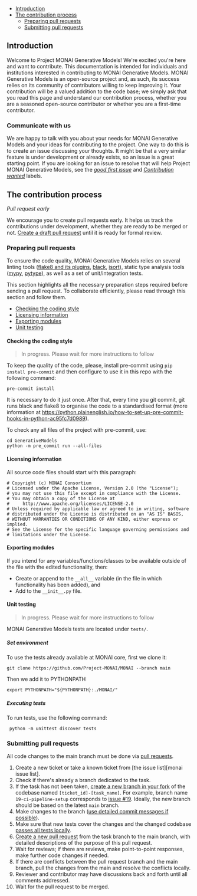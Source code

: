 - [Introduction](#introduction)
- [The contribution process](#the-contribution-process)
  * [Preparing pull requests](#preparing-pull-requests)
  * [Submitting pull requests](#submitting-pull-requests)

## Introduction


Welcome to Project MONAI Generative Models! We're excited you're here and want to contribute. This documentation is intended for individuals and institutions interested in contributing to MONAI Generative Models. MONAI Generative Models is an open-source project and, as such, its success relies on its community of contributors willing to keep improving it. Your contribution will be a valued addition to the code base; we simply ask that you read this page and understand our contribution process, whether you are a seasoned open-source contributor or whether you are a first-time contributor.

### Communicate with us

We are happy to talk with you about your needs for MONAI Generative Models and your ideas for contributing to the project. One way to do this is to create an issue discussing your thoughts. It might be that a very similar feature is under development or already exists, so an issue is a great starting point. If you are looking for an issue to resolve that will help Project MONAI Generative Models, see the [*good first issue*](https://github.com/Project-MONAI/GenerativeModels/labels/good%20first%20issue) and [*Contribution wanted*](https://github.com/Project-MONAI/GenerativeModels/labels/Contribution%20wanted) labels.

## The contribution process

_Pull request early_

We encourage you to create pull requests early. It helps us track the contributions under development, whether they are ready to be merged or not. [Create a draft pull request](https://docs.github.com/en/pull-requests/collaborating-with-pull-requests/proposing-changes-to-your-work-with-pull-requests/changing-the-stage-of-a-pull-request) until it is ready for formal review.


### Preparing pull requests
To ensure the code quality, MONAI Generative Models relies on several linting tools ([flake8 and its plugins](https://gitlab.com/pycqa/flake8), [black](https://github.com/psf/black), [isort](https://github.com/timothycrosley/isort)),
static type analysis tools ([mypy](https://github.com/python/mypy), [pytype](https://github.com/google/pytype)), as well as a set of unit/integration tests.

This section highlights all the necessary preparation steps required before sending a pull request.
To collaborate efficiently, please read through this section and follow them.

* [Checking the coding style](#checking-the-coding-style)
* [Licensing information](#licensing-information)
* [Exporting modules](#exporting-modules)
* [Unit testing](#unit-testing)

#### Checking the coding style
>In progress.  Please wait for more instructions to follow

To keep the quality of the code, please, install pre-commit using ``pip install pre-commit`` and then configure to use it in this repo with the following command:
```shell
pre-commit install
```
It is necessary to do it just once. After that, every time you git commit, git runs black and flake8 to organise the code to a standardised format (more information at https://python.plainenglish.io/how-to-set-up-pre-commit-hooks-in-python-ac95fc7d0989).

To check any all files of the project with pre-commit, use:
```
cd GenerativeModels
python -m pre_commit run --all-files
```

#### Licensing information
All source code files should start with this paragraph:

```
# Copyright (c) MONAI Consortium
# Licensed under the Apache License, Version 2.0 (the "License");
# you may not use this file except in compliance with the License.
# You may obtain a copy of the License at
#     http://www.apache.org/licenses/LICENSE-2.0
# Unless required by applicable law or agreed to in writing, software
# distributed under the License is distributed on an "AS IS" BASIS,
# WITHOUT WARRANTIES OR CONDITIONS OF ANY KIND, either express or implied.
# See the License for the specific language governing permissions and
# limitations under the License.

```

#### Exporting modules

If you intend for any variables/functions/classes to be available outside of the file with the edited functionality, then:

- Create or append to the `__all__` variable (in the file in which functionality has been added), and
- Add to the `__init__.py` file.

#### Unit testing
>In progress.  Please wait for more instructions to follow

MONAI Generative Models tests are located under `tests/`.

##### Set environment
To use the tests already available at MONAI core, first we clone it:
```shell
git clone https://github.com/Project-MONAI/MONAI --branch main
```

Then we add it to PYTHONPATH
```shell
export PYTHONPATH="${PYTHONPATH}:./MONAI/"
```

##### Executing tests
To run tests, use the following command:

```shell script
 python -m unittest discover tests
```


### Submitting pull requests
All code changes to the main branch must be done via [pull requests](https://help.github.com/en/github/collaborating-with-issues-and-pull-requests/proposing-changes-to-your-work-with-pull-requests).
1. Create a new ticket or take a known ticket from [the issue list][monai issue list].
1. Check if there's already a branch dedicated to the task.
1. If the task has not been taken, [create a new branch in your fork](https://help.github.com/en/github/collaborating-with-issues-and-pull-requests/creating-a-pull-request-from-a-fork)
of the codebase named `[ticket_id]-[task_name]`.
For example, branch name `19-ci-pipeline-setup` corresponds to [issue #19](https://github.com/Project-MONAI/MONAI/issues/19).
Ideally, the new branch should be based on the latest `main` branch.
1. Make changes to the branch ([use detailed commit messages if possible](https://chris.beams.io/posts/git-commit/)).
1. Make sure that new tests cover the changes and the changed codebase [passes all tests locally](#unit-testing).
1. [Create a new pull request](https://help.github.com/en/desktop/contributing-to-projects/creating-a-pull-request) from the task branch to the main branch, with detailed descriptions of the purpose of this pull request.
1. Wait for reviews; if there are reviews, make point-to-point responses, make further code changes if needed.
1. If there are conflicts between the pull request branch and the main branch, pull the changes from the main and resolve the conflicts locally.
1. Reviewer and contributor may have discussions back and forth until all comments addressed.
1. Wait for the pull request to be merged.
